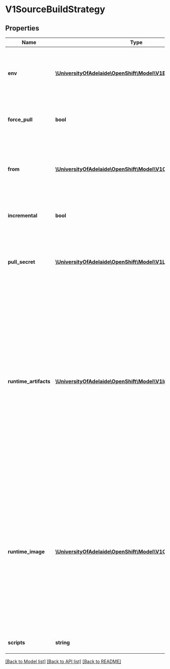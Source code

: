 # V1SourceBuildStrategy

## Properties
Name | Type | Description | Notes
------------ | ------------- | ------------- | -------------
**env** | [**\UniversityOfAdelaide\OpenShift\Model\V1EnvVar[]**](V1EnvVar.md) | env contains additional environment variables you want to pass into a builder container. ValueFrom is not supported. | [optional] 
**force_pull** | **bool** | forcePull describes if the builder should pull the images from registry prior to building. | [optional] 
**from** | [**\UniversityOfAdelaide\OpenShift\Model\V1ObjectReference**](V1ObjectReference.md) | from is reference to an DockerImage, ImageStreamTag, or ImageStreamImage from which the docker image should be pulled | 
**incremental** | **bool** | incremental flag forces the Source build to do incremental builds if true. | [optional] 
**pull_secret** | [**\UniversityOfAdelaide\OpenShift\Model\V1LocalObjectReference**](V1LocalObjectReference.md) | pullSecret is the name of a Secret that would be used for setting up the authentication for pulling the Docker images from the private Docker registries | [optional] 
**runtime_artifacts** | [**\UniversityOfAdelaide\OpenShift\Model\V1ImageSourcePath[]**](V1ImageSourcePath.md) | runtimeArtifacts specifies a list of source/destination pairs that will be copied from the builder to the runtime image. sourcePath can be a file or directory. destinationDir must be a directory. destinationDir can also be empty or equal to \&quot;.\&quot;, in this case it just refers to the root of WORKDIR. Deprecated: This feature will be removed in a future release. Use ImageSource to copy binary artifacts created from one build into a separate runtime image. | [optional] 
**runtime_image** | [**\UniversityOfAdelaide\OpenShift\Model\V1ObjectReference**](V1ObjectReference.md) | runtimeImage is an optional image that is used to run an application without unneeded dependencies installed. The building of the application is still done in the builder image but, post build, you can copy the needed artifacts in the runtime image for use. Deprecated: This feature will be removed in a future release. Use ImageSource to copy binary artifacts created from one build into a separate runtime image. | [optional] 
**scripts** | **string** | scripts is the location of Source scripts | [optional] 

[[Back to Model list]](../README.md#documentation-for-models) [[Back to API list]](../README.md#documentation-for-api-endpoints) [[Back to README]](../README.md)


